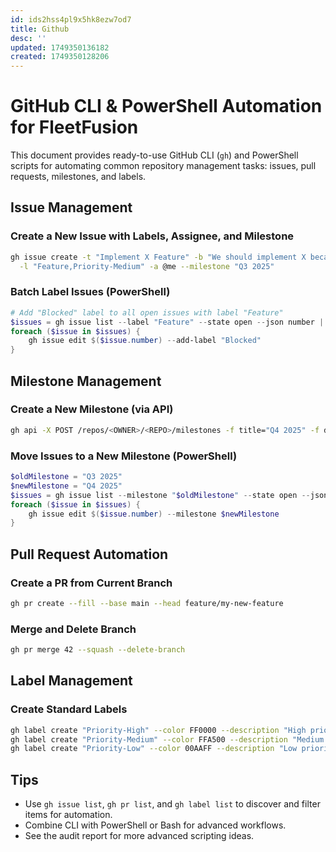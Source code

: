 ```yaml
---
id: ids2hss4pl9x5hk8ezw7od7
title: Github
desc: ''
updated: 1749350136182
created: 1749350128206
---
```

# GitHub CLI & PowerShell Automation for FleetFusion

This document provides ready-to-use GitHub CLI (`gh`) and PowerShell scripts for automating common repository management tasks: issues, pull requests, milestones, and labels.

## Issue Management

### Create a New Issue with Labels, Assignee, and Milestone
```bash
gh issue create -t "Implement X Feature" -b "We should implement X because..." \
  -l "Feature,Priority-Medium" -a @me --milestone "Q3 2025"
```

### Batch Label Issues (PowerShell)
```powershell
# Add "Blocked" label to all open issues with label "Feature"
$issues = gh issue list --label "Feature" --state open --json number | ConvertFrom-Json
foreach ($issue in $issues) {
    gh issue edit $($issue.number) --add-label "Blocked"
}
```

## Milestone Management

### Create a New Milestone (via API)
```bash
gh api -X POST /repos/<OWNER>/<REPO>/milestones -f title="Q4 2025" -f due_on="2025-12-31T23:59:59Z"
```

### Move Issues to a New Milestone (PowerShell)
```powershell
$oldMilestone = "Q3 2025"
$newMilestone = "Q4 2025"
$issues = gh issue list --milestone "$oldMilestone" --state open --json number | ConvertFrom-Json
foreach ($issue in $issues) {
    gh issue edit $($issue.number) --milestone $newMilestone
}
```

## Pull Request Automation

### Create a PR from Current Branch
```bash
gh pr create --fill --base main --head feature/my-new-feature
```

### Merge and Delete Branch
```bash
gh pr merge 42 --squash --delete-branch
```

## Label Management

### Create Standard Labels
```bash
gh label create "Priority-High" --color FF0000 --description "High priority issue"
gh label create "Priority-Medium" --color FFA500 --description "Medium priority issue"
gh label create "Priority-Low" --color 00AAFF --description "Low priority issue"
```

## Tips
- Use `gh issue list`, `gh pr list`, and `gh label list` to discover and filter items for automation.
- Combine CLI with PowerShell or Bash for advanced workflows.
- See the audit report for more advanced scripting ideas.
